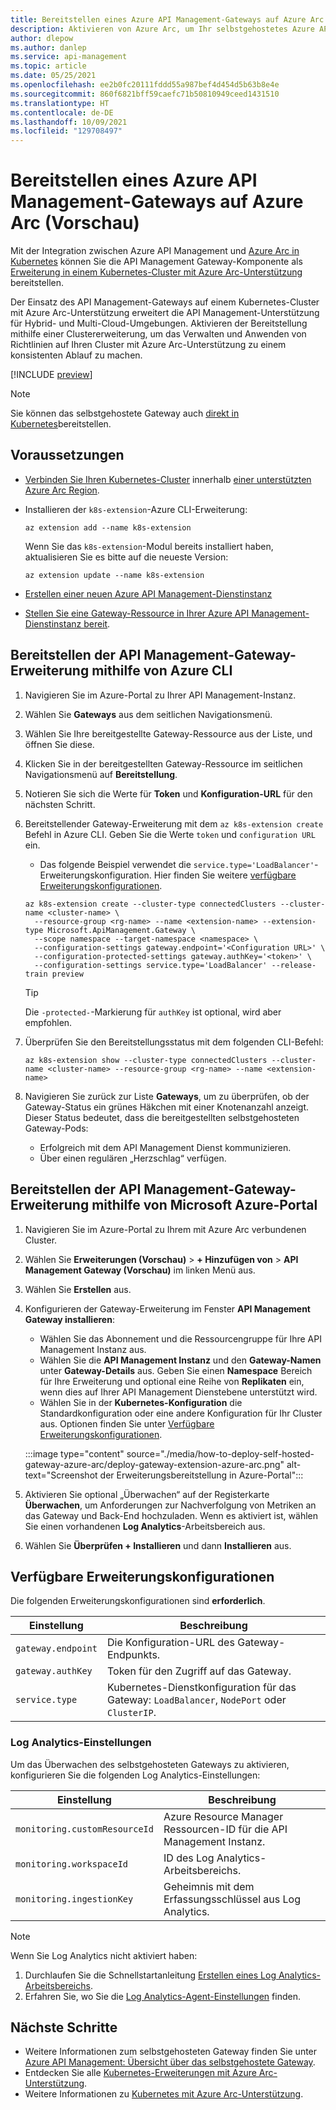 ```yaml
---
title: Bereitstellen eines Azure API Management-Gateways auf Azure Arc
description: Aktivieren von Azure Arc, um Ihr selbstgehostetes Azure API Management-Gateway bereitzustellen.
author: dlepow
ms.author: danlep
ms.service: api-management
ms.topic: article
ms.date: 05/25/2021
ms.openlocfilehash: ee2b0fc20111fddd55a987bef4d454d5b63b8e4e
ms.sourcegitcommit: 860f6821bff59caefc71b50810949ceed1431510
ms.translationtype: HT
ms.contentlocale: de-DE
ms.lasthandoff: 10/09/2021
ms.locfileid: "129708497"
---
```

# <a name="deploy-an-azure-api-management-gateway-on-azure-arc-preview"></a>Bereitstellen eines Azure API Management-Gateways auf Azure Arc (Vorschau)

Mit der Integration zwischen Azure API Management und [Azure Arc in Kubernetes](../azure-arc/kubernetes/overview.md) können Sie die API Management Gateway-Komponente als [Erweiterung in einem Kubernetes-Cluster mit Azure Arc-Unterstützung](../azure-arc/kubernetes/extensions.md) bereitstellen. 

Der Einsatz des API Management-Gateways auf einem Kubernetes-Cluster mit Azure Arc-Unterstützung erweitert die API Management-Unterstützung für Hybrid- und Multi-Cloud-Umgebungen. Aktivieren der Bereitstellung mithilfe einer Clustererweiterung, um das Verwalten und Anwenden von Richtlinien auf Ihren Cluster mit Azure Arc-Unterstützung zu einem konsistenten Ablauf zu machen.

[!INCLUDE [preview](./includes/preview/preview-callout-self-hosted-gateway-azure-arc.md)]

> [!NOTE]
> Sie können das selbstgehostete Gateway auch [direkt in Kubernetes](./how-to-deploy-self-hosted-gateway-azure-kubernetes-service.md)bereitstellen.

## <a name="prerequisites"></a>Voraussetzungen

* [Verbinden Sie Ihren Kubernetes-Cluster](../azure-arc/kubernetes/quickstart-connect-cluster.md) innerhalb [einer unterstützten Azure Arc Region](https://azure.microsoft.com/global-infrastructure/services/?products=azure-arc).
* Installieren der `k8s-extension`-Azure CLI-Erweiterung:

    ```azurecli
    az extension add --name k8s-extension
    ```
    Wenn Sie das `k8s-extension`-Modul bereits installiert haben, aktualisieren Sie es bitte auf die neueste Version:

    ```azurecli
    az extension update --name k8s-extension
    ```
* [Erstellen einer neuen Azure API Management-Dienstinstanz](./get-started-create-service-instance.md)
* [Stellen Sie eine Gateway-Ressource in Ihrer Azure API Management-Dienstinstanz bereit](./api-management-howto-provision-self-hosted-gateway.md).

## <a name="deploy-the-api-management-gateway-extension-using-azure-cli"></a>Bereitstellen der API Management-Gateway-Erweiterung mithilfe von Azure CLI

1. Navigieren Sie im Azure-Portal zu Ihrer API Management-Instanz.
1. Wählen Sie **Gateways** aus dem seitlichen Navigationsmenü.
1. Wählen Sie Ihre bereitgestellte Gateway-Ressource aus der Liste, und öffnen Sie diese.
1. Klicken Sie in der bereitgestellten Gateway-Ressource im seitlichen Navigationsmenü auf **Bereitstellung**.
1. Notieren Sie sich die Werte für **Token** und **Konfiguration-URL** für den nächsten Schritt.
1. Bereitstellender Gateway-Erweiterung mit dem `az k8s-extension create` Befehl in Azure CLI. Geben Sie die Werte `token` und `configuration URL` ein.
    * Das folgende Beispiel verwendet die `service.type='LoadBalancer'`-Erweiterungskonfiguration. Hier finden Sie weitere [verfügbare Erweiterungskonfigurationen](#available-extension-configurations).

    ```azurecli
    az k8s-extension create --cluster-type connectedClusters --cluster-name <cluster-name> \
      --resource-group <rg-name> --name <extension-name> --extension-type Microsoft.ApiManagement.Gateway \
      --scope namespace --target-namespace <namespace> \
      --configuration-settings gateway.endpoint='<Configuration URL>' \
      --configuration-protected-settings gateway.authKey='<token>' \
      --configuration-settings service.type='LoadBalancer' --release-train preview
    ```

    > [!TIP]
    > Die `-protected-`-Markierung für `authKey` ist optional, wird aber empfohlen. 

1. Überprüfen Sie den Bereitstellungsstatus mit dem folgenden CLI-Befehl:
    ```azurecli
    az k8s-extension show --cluster-type connectedClusters --cluster-name <cluster-name> --resource-group <rg-name> --name <extension-name>
    ```
1. Navigieren Sie zurück zur Liste **Gateways**, um zu überprüfen, ob der Gateway-Status ein grünes Häkchen mit einer Knotenanzahl anzeigt. Dieser Status bedeutet, dass die bereitgestellten selbstgehosteten Gateway-Pods:
    * Erfolgreich mit dem API Management Dienst kommunizieren.
    * Über einen regulären „Herzschlag“ verfügen.

## <a name="deploy-the-api-management-gateway-extension-using-azure-portal"></a>Bereitstellen der API Management-Gateway-Erweiterung mithilfe von Microsoft Azure-Portal

1. Navigieren Sie im Azure-Portal zu Ihrem mit Azure Arc verbundenen Cluster.
1. Wählen Sie **Erweiterungen (Vorschau)**  >  **+ Hinzufügen von**  > **API Management Gateway (Vorschau)** im linken Menü aus.
1. Wählen Sie **Erstellen** aus.
1. Konfigurieren der Gateway-Erweiterung im Fenster **API Management Gateway installieren**:
    * Wählen Sie das Abonnement und die Ressourcengruppe für Ihre API Management Instanz aus.
    * Wählen Sie die **API Management Instanz** und den **Gateway-Namen** unter **Gateway-Details** aus. Geben Sie einen **Namespace** Bereich für Ihre Erweiterung und optional eine Reihe von **Replikaten** ein, wenn dies auf Ihrer API Management Dienstebene unterstützt wird.
    * Wählen Sie in der **Kubernetes-Konfiguration** die Standardkonfiguration oder eine andere Konfiguration für Ihr Cluster aus. Optionen finden Sie unter [Verfügbare Erweiterungskonfigurationen](#available-extension-configurations).

    :::image type="content" source="./media/how-to-deploy-self-hosted-gateway-azure-arc/deploy-gateway-extension-azure-arc.png" alt-text="Screenshot der Erweiterungsbereitstellung in Azure-Portal":::

1. Aktivieren Sie optional „Überwachen“ auf der Registerkarte **Überwachen**, um Anforderungen zur Nachverfolgung von Metriken an das Gateway und Back-End hochzuladen. Wenn es aktiviert ist, wählen Sie einen vorhandenen **Log Analytics**-Arbeitsbereich aus.
1. Wählen Sie **Überprüfen + Installieren** und dann **Installieren** aus.

## <a name="available-extension-configurations"></a>Verfügbare Erweiterungskonfigurationen

Die folgenden Erweiterungskonfigurationen sind **erforderlich**.

| Einstellung | Beschreibung |
| ------- | ----------- | 
| `gateway.endpoint` | Die Konfiguration-URL des Gateway-Endpunkts. |
| `gateway.authKey` | Token für den Zugriff auf das Gateway. | 
| `service.type` | Kubernetes-Dienstkonfiguration für das Gateway: `LoadBalancer`, `NodePort` oder `ClusterIP`. |

### <a name="log-analytics-settings"></a>Log Analytics-Einstellungen

Um das Überwachen des selbstgehosteten Gateways zu aktivieren, konfigurieren Sie die folgenden Log Analytics-Einstellungen:

| Einstellung | Beschreibung |
| ------- | ----------- | 
| `monitoring.customResourceId` | Azure Resource Manager Ressourcen-ID für die API Management Instanz. |
| `monitoring.workspaceId` | ID des Log Analytics-Arbeitsbereichs. | 
| `monitoring.ingestionKey` | Geheimnis mit dem Erfassungsschlüssel aus Log Analytics. |

> [!NOTE]
> Wenn Sie Log Analytics nicht aktiviert haben: 
> 1. Durchlaufen Sie die Schnellstartanleitung [Erstellen eines Log Analytics-Arbeitsbereichs](../azure-monitor/logs/quick-create-workspace.md). 
> 1. Erfahren Sie, wo Sie die [Log Analytics-Agent-Einstellungen](../azure-monitor/agents/log-analytics-agent.md) finden.

## <a name="next-steps"></a>Nächste Schritte

* Weitere Informationen zum selbstgehosteten Gateway finden Sie unter [Azure API Management: Übersicht über das selbstgehostete Gateway](self-hosted-gateway-overview.md).
* Entdecken Sie alle [Kubernetes-Erweiterungen mit Azure Arc-Unterstützung](../azure-arc/kubernetes/extensions.md). 
* Weitere Informationen zu [Kubernetes mit Azure Arc-Unterstützung](../azure-arc/kubernetes/overview.md).
